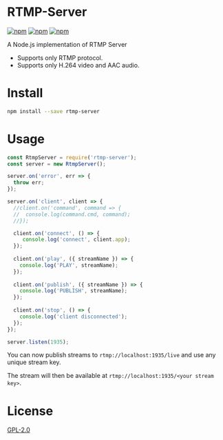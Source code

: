 # RTMP-Server

[![npm](https://img.shields.io/npm/v/rtmp-server.svg)](https://npmjs.org/package/rtmp-server)
[![npm](https://img.shields.io/npm/dm/rtmp-server.svg)](https://npmjs.org/package/rtmp-server)
[![npm](https://img.shields.io/npm/l/rtmp-server.svg)](LICENSE)

A Node.js implementation of RTMP Server 
 - Supports only RTMP protocol.
 - Supports only H.264 video and AAC audio.
 
# Install

```bash
npm install --save rtmp-server
```
 
# Usage 
```js
const RtmpServer = require('rtmp-server');
const server = new RtmpServer();

server.on('error', err => {
  throw err;
});

server.on('client', client => {
  //client.on('command', command => {
  //  console.log(command.cmd, command);
  //});

  client.on('connect', () => {
     console.log('connect', client.app);
  });
  
  client.on('play', ({ streamName }) => {
    console.log('PLAY', streamName);
  });
  
  client.on('publish', ({ streamName }) => {
    console.log('PUBLISH', streamName);
  });
  
  client.on('stop', () => {
    console.log('client disconnected');
  });
});

server.listen(1935);
```

You can now publish streams to `rtmp://localhost:1935/live` and use any unique stream key.

The stream will then be available at `rtmp://localhost:1935/<your stream key>`.


# License

[GPL-2.0](LICENSE)
